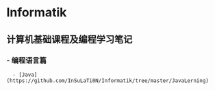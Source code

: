 # Informatik

## 计算机基础课程及编程学习笔记  
### - 编程语言篇  
      - [Java](https://github.com/InSuLaTi0N/Informatik/tree/master/JavaLerning)
